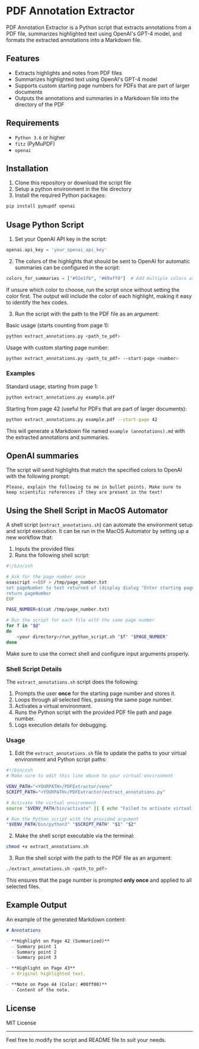 # PDF Annotation Extractor

PDF Annotation Extractor is a Python script that extracts annotations from a PDF file, summarizes highlighted text using OpenAI's GPT-4 model, and formats the extracted annotations into a Markdown file.

## Features

- Extracts highlights and notes from PDF files
- Summarizes highlighted text using OpenAI's GPT-4 model
- Supports custom starting page numbers for PDFs that are part of larger documents
- Outputs the annotations and summaries in a Markdown file into the directory of the PDF

## Requirements

- `Python 3.6` or higher
- `fitz` (PyMuPDF)
- `openai`

## Installation
1. Clone this repository or download the script file
2. Setup a python environment in the file directory
3. Install the required Python packages:

```bash
pip install pymupdf openai
```

## Usage Python Script

1. Set your OpenAI API key in the script:

```python
openai.api_key = 'your_openai_api_key'
```

2. The colors of the highlights that should be sent to OpenAI for automatic summaries can be configured in the script:

```python
colors_for_summaries = ["#92e1fb", "#69aff0"]  # Add multiple colors as needed
```

If unsure which color to choose, run the script once without setting the color first. The output will include the color of each highlight, making it easy to identify the hex codes.

3. Run the script with the path to the PDF file as an argument:

Basic usage (starts counting from page 1):
```bash
python extract_annotations.py <path_to_pdf>
```

Usage with custom starting page number:
```bash
python extract_annotations.py <path_to_pdf> --start-page <number>
```

### Examples

Standard usage, starting from page 1:
```bash
python extract_annotations.py example.pdf
```

Starting from page 42 (useful for PDFs that are part of larger documents):
```bash
python extract_annotations.py example.pdf --start-page 42
```

This will generate a Markdown file named `example (annotations).md` with the extracted annotations and summaries.

## OpenAI summaries

The script will send highlights that match the specified colors to OpenAI with the following prompt:

```
Please, explain the following to me in bullet points. Make sure to keep scientific references if they are present in the text!
```

## Using the Shell Script in MacOS Automator

A shell script (`extract_annotations.sh`) can automate the environment setup and script execution. It can be run in the MacOS Automator by setting up a new workflow that:
1. Inputs the provided files
2. Runs the following shell script:

```bash
#!/bin/zsh

# Ask for the page number once
osascript <<EOF > /tmp/page_number.txt
set pageNumber to text returned of (display dialog "Enter starting page number (leave empty for default: 1):" default answer "1" buttons {"Cancel", "OK"} default button "OK")
return pageNumber
EOF

PAGE_NUMBER=$(cat /tmp/page_number.txt)

# Run the script for each file with the same page number
for f in "$@"
do
    <your directory>/run_python_script.sh "$f" "$PAGE_NUMBER"
done
```

Make sure to use the correct shell and configure input arguments properly.

### Shell Script Details

The `extract_annotations.sh` script does the following:

1. Prompts the user **once** for the starting page number and stores it.
2. Loops through all selected files, passing the same page number.
3. Activates a virtual environment.
4. Runs the Python script with the provided PDF file path and page number.
5. Logs execution details for debugging.

### Usage

1. Edit the `extract_annotations.sh` file to update the paths to your virtual environment and Python script paths:

```sh
#!/bin/zsh
# Make sure to edit this line above to your virtual environment

VENV_PATH="<YOURPATH>/PDFExtractor/venv"
SCRIPT_PATH="<YOURPATH>/PDFExtractor/extract_annotations.py"

# Activate the virtual environment
source "$VENV_PATH/bin/activate" || { echo "Failed to activate virtual environment"; exit 1; }

# Run the Python script with the provided argument
"$VENV_PATH/bin/python3" "$SCRIPT_PATH" "$1" "$2"
```

2. Make the shell script executable via the terminal:

```bash
chmod +x extract_annotations.sh
```

3. Run the shell script with the path to the PDF file as an argument:

```bash
./extract_annotations.sh <path_to_pdf>
```

This ensures that the page number is prompted **only once** and applied to all selected files.

## Example Output

An example of the generated Markdown content:

```markdown
# Annotations

- **Highlight on Page 42 (Summarized)**
  - Summary point 1
  - Summary point 2
  - Summary point 3

- **Highlight on Page 43**
  > Original highlighted text.

- **Note on Page 44 (Color: #00ff00)**
  - Content of the note.
```

## License

MIT License

---

Feel free to modify the script and README file to suit your needs.
